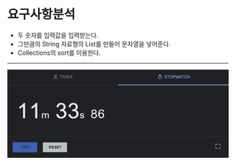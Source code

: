 # 요구사항분석

- 두 숫자를 입력값을 입력받는다.
- 그만큼의 String 자료형의 List를 만들어 문자열을 넣어준다.
- Collections의 sort를 이용한다.

********************************

![15819_time](img/15819_time.png)
